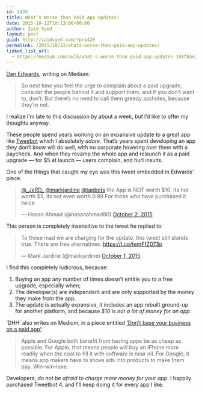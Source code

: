 ```yaml
---
id: 1426
title: What’s Worse than Paid App Updates?
date: 2015-10-12T10:13:06+00:00
author: Zaid Syed
layout: post
guid: http://zaidsyed.com/?p=1426
permalink: /2015/10/12/whats-worse-than-paid-app-updates/
linked_list_url:
  - https://medium.com/swlh/what-s-worse-than-paid-app-updates-1d4f8ae22fe6
---
```

[Dan Edwards](https://medium.com/@de), writing on Medium:

> So next time you feel the urge to complain about a paid upgrade, consider the people behind it and support them, and if you don’t want to, don’t. But there’s no need to call them greedy assholes, because they’re not. 

I realize I&#8217;m late to this discussion by about a week, but I&#8217;d like to offer my thoughts anyway.

These people spend years working on an expansive update to a great app like [Tweebot](https://itunes.apple.com/us/app/tweetbot-4-for-twitter/id1018355599?mt=8) which I absolutely _adore_. That&#8217;s years spent developing an app they don&#8217;t know will do well, with no corporate hovering over them with a paycheck. And when they revamp the whole app and relaunch it as a paid upgrade — for $5 at launch — users complain, and hurl insults.

One of the things that caught my eye was this tweet embedded in Edwards&#8217; piece:

<blockquote class="twitter-tweet" lang="en">
  <p lang="en" dir="ltr">
    <a href="https://twitter.com/_JeRD_">@_JeRD_</a> <a href="https://twitter.com/markjardine">@markjardine</a> <a href="https://twitter.com/tapbots">@tapbots</a> the App is NOT worth $10. Its not worth $5, its not even worth 0.99 For those who have purchased it twice
  </p>
  
  <p>
    &mdash; Hasan Ahmad (@hasanahmad80) <a href="https://twitter.com/hasanahmad80/status/649769655469514752">October 2, 2015</a>
  </p>
</blockquote>



This person is completely insensitive to the tweet he replied to:

<blockquote class="twitter-tweet" lang="en">
  <p lang="en" dir="ltr">
    To those mad we are charging for the update, this tweet still stands true. There are free alternatives.&#10;&#10;<a href="https://t.co/temFfZ073p">https://t.co/temFfZ073p</a>
  </p>
  
  <p>
    &mdash; Mark Jardine (@markjardine) <a href="https://twitter.com/markjardine/status/649725321906810881">October 1, 2015</a>
  </p>
</blockquote>



I find this completely ludicrous, because:

  1. Buying an app any number of times doesn&#8217;t entitle you to a free upgrade, especially when;
  2. The developer(s) are independent and are only supported by the money they make from the app.
  3. The update is actually expansive, it includes an app rebuilt ground-up for another platform, and because _$10 is not a lot of money for an app_.

&#8216;DHH&#8217; also writes on Medium, in a piece entitled [&#8216;Don’t base your business on a paid app&#8217;](https://medium.com/@dhh/don-t-base-your-business-on-a-paid-app-a6440f33dd4c):

> Apple and Google both benefit from having apps be as cheap as possible. For Apple, that means people will buy an iPhone more readily when the cost to fill it with software is near nil. For Google, it means app makers have to shove ads into products to make them pay. Win-win-lose. 

Developers, _do not be afraid to charge more money for your app_. I happily purchased Tweetbot 4, and I&#8217;ll keep doing it for every app I like.